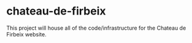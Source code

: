 # chateau-de-firbeix

This project will house all of the code/infrastructure for the Chateau de Firbeix website.
